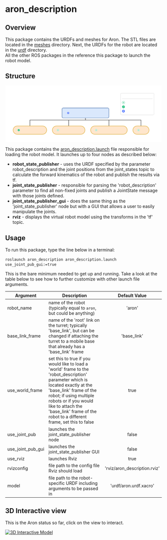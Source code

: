 # aron_description

## Overview
This package contains the URDFs and meshes for Aron. The STL files are located in the [meshes](meshes/) directory. Next, the URDFs for the robot are located in the [urdf](urdf/) directory.  
All the other ROS packages in the reference this package to launch the robot model.

## Structure

<img align="center" src="https://github.com/andreagavazzi/aron_description/blob/main/aron_description.svg"/>

This package contains the [aron_description.launch](launch/aron_description.launch) file responsible for loading the robot model. It launches up to four nodes as described below:
- **robot_state_publisher** - uses the URDF specified by the parameter robot_description and the joint positions from the joint_states topic to calculate the forward kinematics of the robot and publish the results via tf.
- **joint_state_publisher** - responsible for parsing the 'robot_description' parameter to find all non-fixed joints and publish a JointState message with those joints defined.
- **joint_state_publisher_gui** - does the same thing as the 'joint_state_publisher' node but with a GUI that allows a user to easily manipulate the joints.
- **rviz** - displays the virtual robot model using the transforms in the 'tf' topic.

## Usage
To run this package, type the line below in a terminal:
```
roslaunch aron_description aron_description.launch use_joint_pub_gui:=true
```
This is the bare minimum needed to get up and running. Take a look at the table below to see how to further customize with other launch file arguments.

| Argument | Description | Default Value |
| -------- | ----------- | :-----------: |
| robot_name | name of the robot (typically equal to `aron`, but could be anything) | 'aron' |
| base_link_frame | name of the 'root' link on the turret; typically 'base_link', but can be changed if attaching the turret to a mobile base that already has a 'base_link' frame| 'base_link' |
| use_world_frame | set this to true if you would like to load a 'world' frame to the 'robot_description' parameter which is located exactly at the 'base_link' frame of the robot; if using multiple robots or if you would like to attach the 'base_link' frame of the robot to a different frame, set this to false | true |  
| use_joint_pub | launches the joint_state_publisher node | false |
| use_joint_pub_gui | launches the joint_state_publisher GUI | false |
| use_rviz | launches Rviz | true |
| rvizconfig | file path to the config file Rviz should load | 'rviz/aron_description.rviz' |
| model | file path to the robot-specific URDF including arguments to be passed in | 'urdf/aron.urdf.xacro' |

## 3D Interactive view
This is the Aron status so far, click on the view to interact.  

[![3D Interactive Model](https://github.com/andreagavazzi/aron_robot/blob/main/pics/Aron3d.png)](https://collaborate.shapr3d.com/v/N6kiM8O_q4no-M4yc836B)
